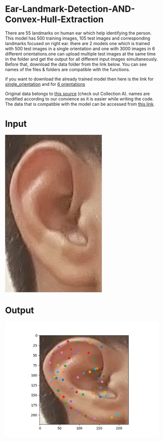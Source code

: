 # Ear-Landmark-Detection-AND-Convex-Hull-Extraction
There are 55 landmarks on human ear which help identifying the person. This model has 500 training images, 105 test images and corresponding landmarks focused on right ear. there are 2 models one which is trained with 500 test images in a single orientation and one with 3000 images in 6 different orientations.one can upload multiple test images at the same time in the folder and get the output for all different input images simultaneously. Before that, download the data folder from the link below. You can see names of the files & folders are compatible with the functions.

if you want to download the already trained model then here is the link for [single_orientation](https://drive.google.com/file/d/1yupZmXqPU8-fUWLVwuFkpcggm9h61A9W/view?usp=share_link) and for [6 orientations](https://drive.google.com/file/d/1--3n8C3dTBnNO623lyzSK6JJO_YjRwdl/view?usp=drivesdk)

Original data belongs to [this source](https://ibug.doc.ic.ac.uk/resources/ibug-ears/) (check out Collection A). names are modified according to our convience as it is easier while writing the code. The data that is compatible with the model can be accessed from [this link](https://www.dropbox.com/sh/c8hizptl60lfogh/AADQN-kkuzkiP3ZcREQRxERsa?dl=0).

# Input 

![input](https://github.com/harshavardhan183/Ear-Landmark-Detection-AND-Convex-Hull-Extraction/blob/main/ear-landmark-detection/images/imge_1.jpg)

# Output

![output](https://github.com/harshavardhan183/Ear-Landmark-Detection-AND-Convex-Hull-Extraction/blob/main/ear-landmark-detection/images/result_1.jpg)

